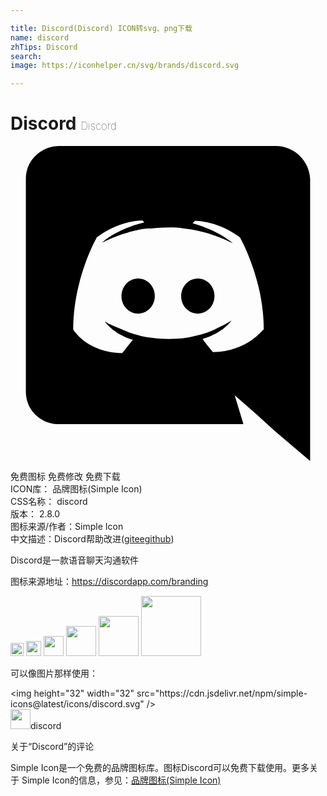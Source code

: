 ```yaml
---

title: Discord(Discord) ICON转svg、png下载
name: discord
zhTips: Discord
search: 
image: https://iconhelper.cn/svg/brands/discord.svg

---
```


# Discord  <small style="font-size: 60%;font-weight: 100">Discord</small>

<div id="svg" class="svg-wrap">
<svg role="img" viewBox="0 0 24 24" xmlns="http://www.w3.org/2000/svg"><title>Discord icon</title><path d="M20.222 0c1.406 0 2.54 1.137 2.607 2.475V24l-2.677-2.273-1.47-1.338-1.604-1.398.67 2.205H3.71c-1.402 0-2.54-1.065-2.54-2.476V2.48C1.17 1.142 2.31.003 3.715.003h16.5L20.222 0zm-6.118 5.683h-.03l-.202.2c2.073.6 3.076 1.537 3.076 1.537-1.336-.668-2.54-1.002-3.744-1.137-.87-.135-1.74-.064-2.475 0h-.2c-.47 0-1.47.2-2.81.735-.467.203-.735.336-.735.336s1.002-1.002 3.21-1.537l-.135-.135s-1.672-.064-3.477 1.27c0 0-1.805 3.144-1.805 7.02 0 0 1 1.74 3.743 1.806 0 0 .4-.533.805-1.002-1.54-.468-2.14-1.404-2.14-1.404s.134.066.335.2h.06c.03 0 .044.015.06.03v.006c.016.016.03.03.06.03.33.136.66.27.93.4.466.202 1.065.403 1.8.536.93.135 1.996.2 3.21 0 .6-.135 1.2-.267 1.8-.535.39-.2.87-.4 1.397-.737 0 0-.6.936-2.205 1.404.33.466.795 1 .795 1 2.744-.06 3.81-1.8 3.87-1.726 0-3.87-1.815-7.02-1.815-7.02-1.635-1.214-3.165-1.26-3.435-1.26l.056-.02zm.168 4.413c.703 0 1.27.6 1.27 1.335 0 .74-.57 1.34-1.27 1.34-.7 0-1.27-.6-1.27-1.334.002-.74.573-1.338 1.27-1.338zm-4.543 0c.7 0 1.266.6 1.266 1.335 0 .74-.57 1.34-1.27 1.34-.7 0-1.27-.6-1.27-1.334 0-.74.57-1.338 1.27-1.338z"/></svg>
</div>
<detail full-name='discord'></detail>

<div class="detail-page">
<p>
<span><span class="badge-success badge">免费图标</span> <span class="badge-success badge">免费修改</span>  <span class="badge-success badge">免费下载</span> </span>
<br/>
<span>
ICON库：
<span class="badge-secondary badge">品牌图标(Simple Icon)</span> 
</span>
<br/>
<span>
CSS名称：
<span class="badge-secondary badge">discord</span> 
</span>

<br/>
<span>
版本：
<span class="badge-secondary badge">2.8.0</span> 
</span>
<br/>
<span>图标来源/作者：<span class="badge-light badge">Simple Icon</span></span> 
<br/>
<span class="zh-detail">中文描述：<span class="badge-primary badge">Discord</span><span class="help-link"><span>帮助改进</span>(<a href="https://gitee.com/liuwave/icon-helper/edit/master/json/brands/discord.json" target="_blank" rel="noopener noreferrer">gitee</a><a href="https://github.com/liuwave/icon-helper/edit/master/json/brands/discord.json" target="_blank" rel="noopener noreferrer">github</a></span>)</span><br/>
</p>
</div><div class="description description alert alert-light"><p>Discord是一款语音聊天沟通软件</p><p>图标来源地址：<a href="https://discordapp.com/branding" target="_blank" rel="noopener noreferrer">https://discordapp.com/branding</a></p></div>
<div class="alert alert-dark">
<img height="21" width="21" src="https://cdn.jsdelivr.net/npm/simple-icons@latest/icons/discord.svg" />
<img height="24" width="24" src="https://cdn.jsdelivr.net/npm/simple-icons@latest/icons/discord.svg" />
<img height="32" width="32" src="https://cdn.jsdelivr.net/npm/simple-icons@latest/icons/discord.svg" />
<img height="48" width="48" src="https://cdn.jsdelivr.net/npm/simple-icons@latest/icons/discord.svg" />
<img height="64" width="64" src="https://cdn.jsdelivr.net/npm/simple-icons@latest/icons/discord.svg" />
<img height="96" width="96" src="https://cdn.jsdelivr.net/npm/simple-icons@latest/icons/discord.svg" />

</div>
<div>
  <p>可以像图片那样使用：    
  </p>
  <div class="alert alert-primary" style="font-size: 14px">
    &lt;img height="32" width="32" src="https://cdn.jsdelivr.net/npm/simple-icons@latest/icons/discord.svg" /&gt;
    <copy-btn content='<img height="32" width="32" src="https://cdn.jsdelivr.net/npm/simple-icons@latest/icons/discord.svg" />'></copy-btn>
  </div>
  <div class="alert alert-secondary">
    <img height="32" width="32" src="https://cdn.jsdelivr.net/npm/simple-icons@latest/icons/discord.svg" />discord
    <copy-btn content="discord" btn-title="复制图标名称"></copy-btn>
  </div>
</div>

<Vssue title="关于“Discord”的评论" >关于“Discord”的评论</Vssue>


<div><p>Simple Icon是一个免费的品牌图标库。图标Discord可以免费下载使用。更多关于  Simple Icon的信息，参见：<a target="_blank" href="https://iconhelper.cn/brands.html">品牌图标(Simple Icon)</a>
</p></div>
